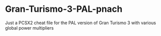 # Gran-Turismo-3-PAL-pnach
 Just a PCSX2 cheat file for the PAL version of Gran Turismo 3 with various global power multipliers
